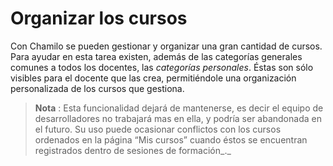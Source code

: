 # Organizar los cursos

Con Chamilo se pueden gestionar y organizar una gran cantidad de cursos. Para ayudar en esta tarea existen, además de las categorías generales comunes a todos los docentes, las _categorías personales_. Éstas son sólo visibles para el docente que las crea, permitiéndole una organización personalizada de los cursos que gestiona.

> **Nota** : Esta funcionalidad dejará de mantenerse, es decir el equipo de desarrolladores no trabajará mas en ella, y podría ser abandonada en el futuro. Su uso puede ocasionar conflictos con los cursos ordenados en la página “Mis cursos” cuando éstos se encuentran registrados dentro de sesiones de formación_._

